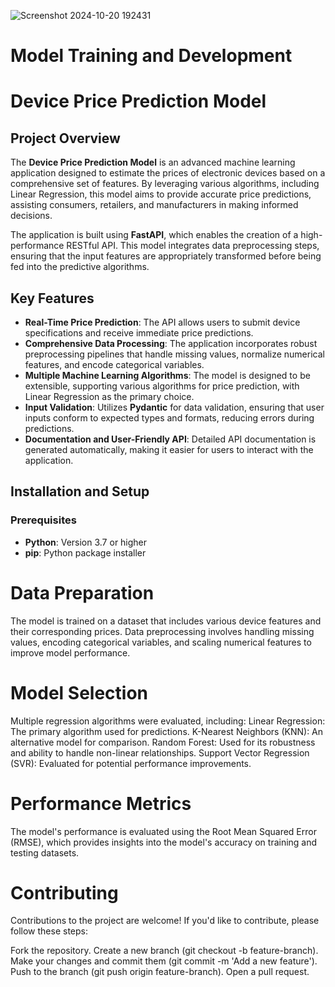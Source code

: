 

![Screenshot 2024-10-20 192431](https://github.com/user-attachments/assets/a7216a7f-a7a7-4812-a888-3284298f0d79)

# Model Training and Development


# Device Price Prediction Model

## Project Overview

The **Device Price Prediction Model** is an advanced machine learning application designed to estimate the prices of electronic devices based on a comprehensive set of features. By leveraging various algorithms, including Linear Regression, this model aims to provide accurate price predictions, assisting consumers, retailers, and manufacturers in making informed decisions.

The application is built using **FastAPI**, which enables the creation of a high-performance RESTful API. This model integrates data preprocessing steps, ensuring that the input features are appropriately transformed before being fed into the predictive algorithms.

## Key Features

- **Real-Time Price Prediction**: The API allows users to submit device specifications and receive immediate price predictions.
- **Comprehensive Data Processing**: The application incorporates robust preprocessing pipelines that handle missing values, normalize numerical features, and encode categorical variables.
- **Multiple Machine Learning Algorithms**: The model is designed to be extensible, supporting various algorithms for price prediction, with Linear Regression as the primary choice.
- **Input Validation**: Utilizes **Pydantic** for data validation, ensuring that user inputs conform to expected types and formats, reducing errors during predictions.
- **Documentation and User-Friendly API**: Detailed API documentation is generated automatically, making it easier for users to interact with the application.

## Installation and Setup

### Prerequisites

- **Python**: Version 3.7 or higher
- **pip**: Python package installer




# Data Preparation
The model is trained on a dataset that includes various device features and their corresponding prices.
Data preprocessing involves handling missing values, encoding categorical variables, and scaling numerical features to improve model performance.
# Model Selection
Multiple regression algorithms were evaluated, including:
Linear Regression: The primary algorithm used for predictions.
K-Nearest Neighbors (KNN): An alternative model for comparison.
Random Forest: Used for its robustness and ability to handle non-linear relationships.
Support Vector Regression (SVR): Evaluated for potential performance improvements.
# Performance Metrics
The model's performance is evaluated using the Root Mean Squared Error (RMSE), which provides insights into the model's accuracy on training and testing datasets.

# Contributing
Contributions to the project are welcome! If you'd like to contribute, please follow these steps:

Fork the repository.
Create a new branch (git checkout -b feature-branch).
Make your changes and commit them (git commit -m 'Add a new feature').
Push to the branch (git push origin feature-branch).
Open a pull request.
